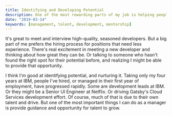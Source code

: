 ```yaml
---
title: Identifying and Developing Potential
description: One of the most rewarding parts of my job is helping people fulfil their potential. It's great for me to see new or undiscovered talent do great things for my team. It's also great to see those people grow, even if it means they move on to other things.
date: "2019-03-14"
keywords: [management, talent, development, mentorship]
---
```


It's great to meet and interview high-quality, seasoned developers. But a big part of me prefers the hiring process for positions that need less experience. There's real excitement in meeting a new developer and thinking about how great they can be. Or talking to someone who hasn't found the right spot for their potential before, and realizing I might be able to provide that opportunity.

I think I'm good at identifying potential, and nurturing it. Taking only my four years at IBM, people I've hired, or managed in their first year of employment, have progressed rapidly. Some are development leads at IBM. Or they might be a Senior UI Engineer at Netflix. Or driving Gatsby's Cloud Services development effort. Of course, much of that is due to their own talent and drive. But one of the most important things I can do as a manager is provide guidance and opportunity for talent to grow.